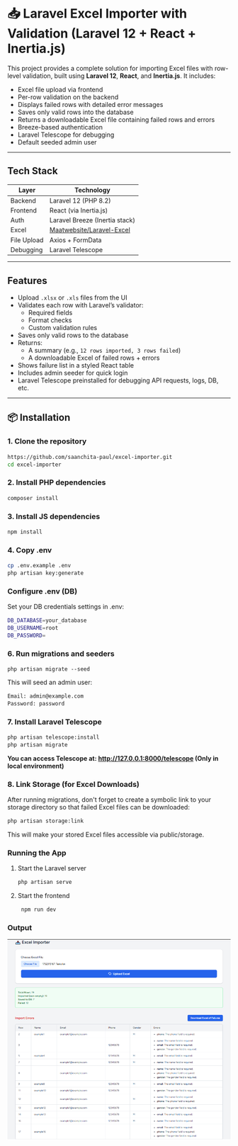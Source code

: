 # 📥 Laravel Excel Importer with Validation (Laravel 12 + React + Inertia.js)

This project provides a complete solution for importing Excel files with row-level validation, built using **Laravel 12**, **React**, and **Inertia.js**. It includes:

-  Excel file upload via frontend
-  Per-row validation on the backend
-  Displays failed rows with detailed error messages
-  Saves only valid rows into the database
-  Returns a downloadable Excel file containing failed rows and errors
-  Breeze-based authentication
-  Laravel Telescope for debugging
-  Default seeded admin user

---

## Tech Stack

| Layer      | Technology                     |
|------------|--------------------------------|
| Backend    | Laravel 12 (PHP 8.2)           |
| Frontend   | React (via Inertia.js)         |
| Auth       | Laravel Breeze (Inertia stack) |
| Excel      | [Maatwebsite/Laravel-Excel](https://laravel-excel.com/) |
| File Upload| Axios + FormData               |
| Debugging  | Laravel Telescope              |

---

##  Features

- Upload `.xlsx` or `.xls` files from the UI
- Validates each row with Laravel’s validator:
    - Required fields
    - Format checks
    - Custom validation rules
- Saves only valid rows to the database
- Returns:
    - A summary (e.g., `12 rows imported, 3 rows failed`)
    - A downloadable Excel of failed rows + errors
- Shows failure list in a styled React table
- Includes admin seeder for quick login
- Laravel Telescope preinstalled for debugging API requests, logs, DB, etc.

---

## 📦 Installation

### 1. Clone the repository

```bash
https://github.com/saanchita-paul/excel-importer.git
cd excel-importer
```

### 2. Install PHP dependencies
```bash
composer install
```

### 3. Install JS dependencies
```bash
npm install
```

### 4. Copy .env
```bash
cp .env.example .env
php artisan key:generate

```

###  Configure .env (DB)
Set your DB credentials settings in .env:
```bash
DB_DATABASE=your_database
DB_USERNAME=root
DB_PASSWORD=

```


### 6. Run migrations and seeders
```angular2html
php artisan migrate --seed

```
This will seed an admin user:
```bash
Email: admin@example.com
Password: password
```

### 7. Install Laravel Telescope
```bash
php artisan telescope:install
php artisan migrate

```
**You can access Telescope at: http://127.0.0.1:8000/telescope (Only in local environment)**

### 8. Link Storage (for Excel Downloads)
After running migrations, don't forget to create a symbolic link to your storage directory so that failed Excel files can be downloaded:

```bash
php artisan storage:link

```
This will make your stored Excel files accessible via public/storage.

###  Running the App
1. Start the Laravel server
   ```bash
   php artisan serve
   ```
2. Start the frontend
   ```bash
    npm run dev
   ```

### Output
![img_2.png](img_2.png)
